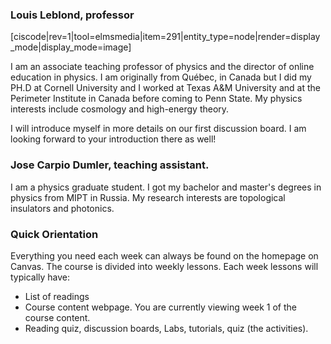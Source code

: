 ### Louis Leblond, professor 

<div style="max-width:500px;">
  [ciscode|rev=1|tool=elmsmedia|item=291|entity_type=node|render=display_mode|display_mode=image]
</div>

I am an associate teaching professor of physics and the director of online education in physics. I am originally from Québec, in Canada but I did my PH.D at Cornell University and I worked at Texas A&M University and at the Perimeter Institute in Canada before coming to Penn State. My physics interests include cosmology and high-energy theory. 

I will introduce myself in more details on our first discussion board. I am looking forward to your introduction there as well!

### Jose Carpio Dumler, teaching assistant. 

I am a physics graduate student. I got my bachelor and master's degrees in physics from MIPT in Russia. My research interests are topological insulators and photonics.


### Quick Orientation
Everything you need each week can always be found on the homepage on Canvas. The course is divided into weekly lessons. Each week lessons will typically have: 

* List of readings
* Course content webpage. You are currently viewing week 1 of the course content.
* Reading quiz, discussion boards, Labs, tutorials, quiz (the activities). 
